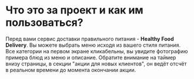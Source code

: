 # Что это за проект и как им пользоваться?

Перед вами сервис доставки правильного питания - **Healthy Food Delivery**. Вы можете выбрать меню исходя из вашего стиля питания. Все категории на первом экране кликабельны, вы увидите фотографию примера блюд из меню и описание.
Обратите внимание на таймер внизу страницы, в секции "акции для новых клиентов", он ведёт отсчёт в реальном времени до момента окончании акции.